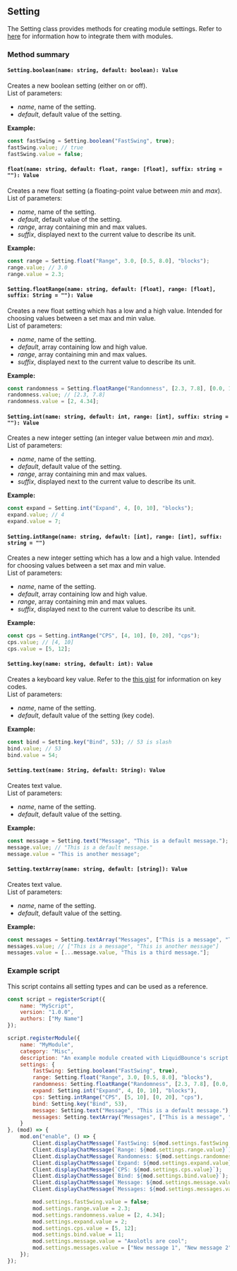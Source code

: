 ## Setting

The Setting class provides methods for creating module settings. Refer to [here](#TODO) for information how to integrate them with modules.

### Method summary

#### `Setting.boolean(name: string, default: boolean): Value`
Creates a new boolean setting (either on or off). <br>
List of parameters:
- *name*, name of the setting.
- *default*, default value of the setting.

**Example:**
```js
const fastSwing = Setting.boolean("FastSwing", true);
fastSwing.value; // true
fastSwing.value = false;
```

#### `float(name: string, default: float, range: [float], suffix: string = ""): Value`
Creates a new float setting (a floating-point value between *min* and *max*). <br>
List of parameters:
- *name*, name of the setting.
- *default*, default value of the setting.
- *range*, array containing min and max values.
- *suffix*, displayed next to the current value to describe its unit.

**Example:**
```js
const range = Setting.float("Range", 3.0, [0.5, 8.0], "blocks");
range.value; // 3.0
range.value = 2.3;
```

#### `Setting.floatRange(name: string, default: [float], range: [float], suffix: String = ""): Value`
Creates a new float setting which has a low and a high value. Intended for choosing values between a set max and min value. <br>
List of parameters:
- *name*, name of the setting.
- *default*, array containing low and high value.
- *range*, array containing min and max values.
- *suffix*, displayed next to the current value to describe its unit.

**Example:**
```js
const randomness = Setting.floatRange("Randomness", [2.3, 7.8], [0.0, 10.0], "jitter");
randomness.value; // [2.3, 7.8]
randomness.value = [2, 4.34];
```

#### `Setting.int(name: string, default: int, range: [int], suffix: string = ""): Value`
Creates a new integer setting (an integer value between *min* and *max*). <br>
List of parameters:
- *name*, name of the setting.
- *default*, default value of the setting.
- *range*, array containing min and max values.
- *suffix*, displayed next to the current value to describe its unit.

**Example:**
```js
const expand = Setting.int("Expand", 4, [0, 10], "blocks");
expand.value; // 4
expand.value = 7;
```

#### `Setting.intRange(name: string, default: [int], range: [int], suffix: string = "")`
Creates a new integer setting which has a low and a high value. Intended for choosing values between a set max and min value. <br>
List of parameters:
- *name*, name of the setting.
- *default*, array containing low and high value.
- *range*, array containing min and max values.
- *suffix*, displayed next to the current value to describe its unit.

**Example:**
```js
const cps = Setting.intRange("CPS", [4, 10], [0, 20], "cps");
cps.value; // [4, 10]
cps.value = [5, 12];
```

#### `Setting.key(name: string, default: int): Value`
Creates a keyboard key value. Refer to the [this gist](https://gist.github.com/Mumfrey/5cfc3b7e14fef91b6fa56470dc05218a) for information on key codes. <br>
List of parameters:
- *name*, name of the setting.
- *default*, default value of the setting (key code).

**Example:**
```js
const bind = Setting.key("Bind", 53); // 53 is slash
bind.value; // 53
bind.value = 54;
```

#### `Setting.text(name: String, default: String): Value`
Creates text value. <br>
List of parameters:
- *name*, name of the setting.
- *default*, default value of the setting.

**Example:**
```js
const message = Setting.text("Message", "This is a default message.");
message.value; // "This is a default message."
message.value = "This is another message";
```

#### `Setting.textArray(name: string, default: [string]): Value`
Creates text value. <br>
List of parameters:
- *name*, name of the setting.
- *default*, default value of the setting.

**Example:**
```js
const messages = Setting.textArray("Messages", ["This is a message", "This is another message"]);
messages.value; // ["This is a message", "This is another message"]
messages.value = [...message.value, "This is a third message."];
```

### Example script

This script contains all setting types and can be used as a reference.

```js
const script = registerScript({
    name: "MyScript",
    version: "1.0.0",
    authors: ["My Name"]
});

script.registerModule({
    name: "MyModule",
    category: "Misc",
    description: "An example module created with LiquidBounce's script API.",
    settings: {
        fastSwing: Setting.boolean("FastSwing", true),
        range: Setting.float("Range", 3.0, [0.5, 8.0], "blocks"),
        randomness: Setting.floatRange("Randomness", [2.3, 7.8], [0.0, 10.0], "jitter"),
        expand: Setting.int("Expand", 4, [0, 10], "blocks"),
        cps: Setting.intRange("CPS", [5, 10], [0, 20], "cps"),
        bind: Setting.key("Bind", 53),
        message: Setting.text("Message", "This is a default message."),
        messages: Setting.textArray("Messages", ["This is a message", "This is another message"]),
    }
}, (mod) => {
    mod.on("enable", () => {
        Client.displayChatMessage(`FastSwing: ${mod.settings.fastSwing.value}`);
        Client.displayChatMessage(`Range: ${mod.settings.range.value}`);
        Client.displayChatMessage(`Randomness: ${mod.settings.randomness.value}`);
        Client.displayChatMessage(`Expand: ${mod.settings.expand.value}`);
        Client.displayChatMessage(`CPS: ${mod.settings.cps.value}`);
        Client.displayChatMessage(`Bind: ${mod.settings.bind.value}`);
        Client.displayChatMessage(`Message: ${mod.settings.message.value}`);
        Client.displayChatMessage(`Messages: ${mod.settings.messages.value}`);

        mod.settings.fastSwing.value = false;
        mod.settings.range.value = 2.3;
        mod.settings.randomness.value = [2, 4.34];
        mod.settings.expand.value = 2;
        mod.settings.cps.value = [5, 12];
        mod.settings.bind.value = 11;
        mod.settings.message.value = "Axolotls are cool";
        mod.settings.messages.value = ["New message 1", "New message 2"];
    });
});

```
